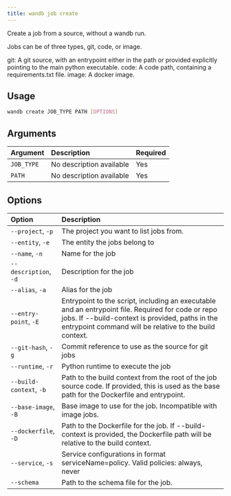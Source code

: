 ```yaml
---
title: wandb job create
---
```


Create a job from a source, without a wandb run.

Jobs can be of three types, git, code, or image.

git: A git source, with an entrypoint either in the path or provided explicitly pointing to the main python executable. code: A code path, containing a requirements.txt file. image: A docker image.

## Usage

```bash
wandb create JOB_TYPE PATH [OPTIONS]
```

## Arguments

| Argument | Description | Required |
| :--- | :--- | :--- |
| `JOB_TYPE` | No description available | Yes |
| `PATH` | No description available | Yes |

## Options

| Option | Description |
| :--- | :--- |
| `--project`, `-p` | The project you want to list jobs from. |
| `--entity`, `-e` | The entity the jobs belong to |
| `--name`, `-n` | Name for the job |
| `--description`, `-d` | Description for the job |
| `--alias`, `-a` | Alias for the job |
| `--entry-point`, `-E` | Entrypoint to the script, including an executable and an entrypoint file. Required for code or repo jobs. If --build-context is provided, paths in the entrypoint command will be relative to the build context. |
| `--git-hash`, `-g` | Commit reference to use as the source for git jobs |
| `--runtime`, `-r` | Python runtime to execute the job |
| `--build-context`, `-b` | Path to the build context from the root of the job source code. If provided, this is used as the base path for the Dockerfile and entrypoint. |
| `--base-image`, `-B` | Base image to use for the job. Incompatible with image jobs. |
| `--dockerfile`, `-D` | Path to the Dockerfile for the job. If --build-context is provided, the Dockerfile path will be relative to the build context. |
| `--service`, `-s` | Service configurations in format serviceName=policy. Valid policies: always, never |
| `--schema` | Path to the schema file for the job. |
